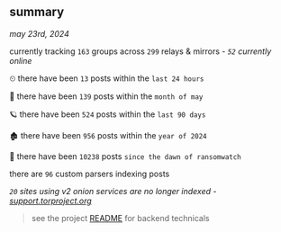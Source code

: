 
## summary
_may 23rd, 2024_

currently tracking `163` groups across `299` relays & mirrors - _`52` currently online_

⏲ there have been `13` posts within the `last 24 hours`

🦈 there have been `139` posts within the `month of may`

🪐 there have been `524` posts within the `last 90 days`

🏚 there have been `956` posts within the `year of 2024`

🦕 there have been `10238` posts `since the dawn of ransomwatch`

there are `96` custom parsers indexing posts

_`20` sites using v2 onion services are no longer indexed - [support.torproject.org](https://support.torproject.org/onionservices/v2-deprecation/)_

> see the project [README](https://github.com/joshhighet/ransomwatch#ransomwatch--) for backend technicals
